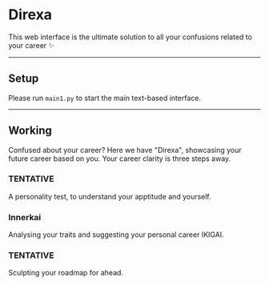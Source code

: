 # Direxa

This web interface is the ultimate solution to all your confusions related to your career ✨

---

## Setup
Please run `main1.py` to start the main text-based interface.

---


## Working
 Confused about your career? Here we have "Direxa", showcasing your future career based on you. Your career clarity is three steps away.

### TENTATIVE
A personality test, to understand your apptitude and yourself. 

### Innerkai 
Analysing your traits and suggesting your personal career IKIGAI.

### TENTATIVE
Sculpting your roadmap for ahead. 
